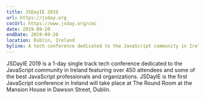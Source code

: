 ```yaml
---
title: JSDayIE 2019
url: https://jsday.org
cocUrl: https://www.jsday.org/coc
date: 2019-09-20
endDate: 2019-09-20
location: Dublin, Ireland
byline: A tech conference dedicated to the JavaScript community in Ireland
---
```


JSDayIE 2019 is a 1-day single track tech conference dedicated to the JavaScript community in Ireland featuring over 450 attendees and some of the best JavaScript professionals and organizations. JSDayIE is the first JavaScript conference in Ireland will take place at The Round Room at the Mansion House in Dawson Street, Dublin.
